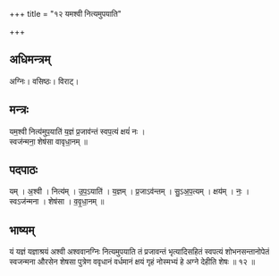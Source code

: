 +++
title = "१२ यमश्वी नित्यमुपयाति"

+++
## अधिमन्त्रम्
अग्निः। वसिष्ठः। विराट्।

## मन्त्रः
यम॒श्वी नित्य॑मुप॒याति॑ य॒ज्ञं प्र॒जाव॑न्तं स्वप॒त्यं क्षयं॑ नः ।  
स्वज॑न्मना॒ शेष॑सा वावृधा॒नम् ॥

## पदपाठः
यम् । अ॒श्वी । नित्य॑म् । उ॒प॒ऽयाति॑ । य॒ज्ञम् । प्र॒जाऽव॑न्तम् । सु॒ऽअ॒प॒त्यम् । क्षय॑म् । नः॒ ।  
स्वऽज॑न्मना । शेष॑सा । व॒वृ॒धा॒नम् ॥

## भाष्यम्
यं यज्ञं यज्ञाश्रयं अश्वी अश्ववानग्निः नित्यमुपयाति तं प्रजावन्तं भृत्यादिसहितं स्वपत्यं शोभनसन्तानोपेतं स्वजन्मना औरसेन शेषसा पुत्रेण ववृधानं वर्धमानं क्षयं गृहं नोस्मभ्यं हे अग्ने देहीति शेषः ॥ १२ ॥